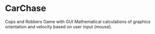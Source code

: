 # CarChase
Cops and Robbers Game with GUI
Mathematical calculations of graphics orientation and velocity based on user input (mouse).

